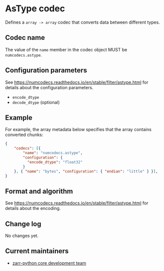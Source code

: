 # AsType codec

Defines a `array -> array` codec that converts data between different types.

## Codec name

The value of the `name` member in the codec object MUST be `numcodecs.astype`.

## Configuration parameters

See https://numcodecs.readthedocs.io/en/stable/filter/astype.html for details about the configuration parameters.

- `encode_dtype`
- `decode_dtype` (optional)

## Example

For example, the array metadata below specifies that the array contains converted chunks:

```json
{
    "codecs": [{
        "name": "numcodecs.astype",
        "configuration": {
          "encode_dtype": "float32"
        }
    }, { "name": "bytes", "configuration": { "endian": "little" } }],
}
```


## Format and algorithm

See https://numcodecs.readthedocs.io/en/stable/filter/astype.html for details about the encoding.

## Change log

No changes yet.

## Current maintainers

* [zarr-python core development team](https://github.com/orgs/zarr-developers/teams/python-core-devs)
